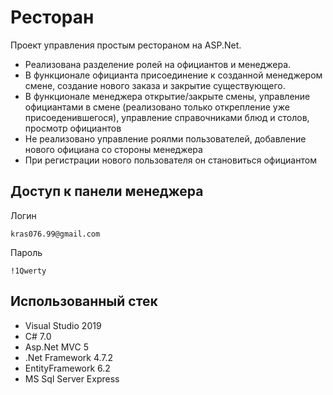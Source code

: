 # Ресторан

Проект управления простым рестораном на ASP.Net. 
* Реализована разделение ролей на официантов и менеджера. 
* В функционале официанта присоединение к созданной менеджером смене, создание нового заказа и закрытие существующего.
* В функционале менеджера открытие/закрыте смены, управление официантами в смене (реализовано только открепление уже присоеденившегося), управление справочниками блюд и столов, просмотр официантов
* Не реализовано управление роялми пользователей, добавление нового официана со стороны менеджера
* При регистрации нового пользователя он становиться официантом

## Доступ к панели менеджера
Логин
```
kras076.99@gmail.com
```
Пароль
```
!1Qwerty
```

## Использованный стек

* Visual Studio 2019
* C# 7.0
* Asp.Net MVC 5
* .Net Framework 4.7.2
* EntityFramework 6.2
* MS Sql Server Express
